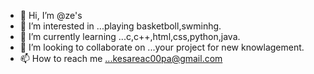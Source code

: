- 👋 Hi, I’m @ze's
- 👀 I’m interested in ...playing basketboll,swminhg.
- 🌱 I’m currently learning ...c,c++,html,css,python,java.
- 💞️ I’m looking to collaborate on ...your project for new knowlagement.
- 📫 How to reach me ...kesareac00pa@gmail.com

<!---
kesareakku/kesareakku is a ✨ special ✨ repository because its `README.md` (this file) appears on your GitHub profile.
You can click the Preview link to take a look at your changes.
--->
